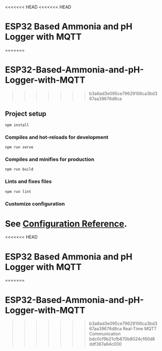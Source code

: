 <<<<<<< HEAD
<<<<<<< HEAD
# ESP32 Based Ammonia and pH Logger with MQTT
=======
# ESP32-Based-Ammonia-and-pH-Logger-with-MQTT
>>>>>>> b3a6ad3e095ce79629106ca3bd367aa39676d8ca

## Project setup
```
npm install
```

### Compiles and hot-reloads for development
```
npm run serve
```

### Compiles and minifies for production
```
npm run build
```

### Lints and fixes files
```
npm run lint
```

### Customize configuration
See [Configuration Reference](https://cli.vuejs.org/config/).
=======
<<<<<<< HEAD
# ESP32 Based Ammonia and pH Logger with MQTT
=======
# ESP32-Based-Ammonia-and-pH-Logger-with-MQTT
>>>>>>> b3a6ad3e095ce79629106ca3bd367aa39676d8ca
Real-Time MQTT Communication
>>>>>>> bdc0cf9b21cfb870b8024cf60d8ddf367a64c000
